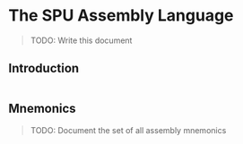 # The SPU Assembly Language

> TODO: Write this document

## Introduction

```asm


```



## Mnemonics

> TODO: Document the set of all assembly mnemonics